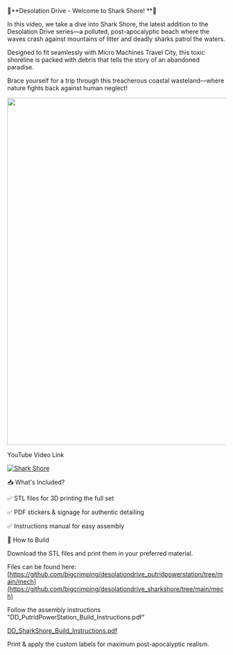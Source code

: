 🦈**Desolation Drive - Welcome to Shark Shore! **🌊

In this video, we take a dive into Shark Shore, the latest addition to the Desolation Drive series—a polluted, post-apocalyptic beach where the waves crash against mountains of litter and deadly sharks patrol the waters. 

Designed to fit seamlessly with Micro Machines Travel City, this toxic shoreline is packed with debris that tells the story of an abandoned paradise.

Brace yourself for a trip through this treacherous coastal wasteland—where nature fights back against human neglect!

<img src="https://github.com/user-attachments/assets/6c2533e7-52a2-4542-88b7-dea2ef486127" width="800">

YouTube Video Link

[![Shark Shore](https://img.youtube.com/vi/t10Xal90c0E/0.jpg)](https://www.youtube.com/watch?v=t10Xal90c0E)


📥 What's Included?

✅ STL files for 3D printing the full set

✅ PDF stickers & signage for authentic detailing

✅ Instructions manual for easy assembly


🔧 How to Build

Download the STL files and print them in your preferred material.

Files can be found here: [https://github.com/bigcrimping/desolationdrive_putridpowerstation/tree/main/mech](https://github.com/bigcrimping/desolationdrive_sharkshore/tree/main/mech)

Follow the assembly instructions "DD_PutridPowerStation_Build_Instructions.pdf"

[DD_SharkShore_Build_Instructions.pdf](https://github.com/user-attachments/files/19273793/DD_SharkShore_Build_Instructions.pdf)

Print & apply the custom labels for maximum post-apocalyptic realism.



